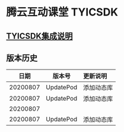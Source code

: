 # 腾云互动课堂 TYICSDK 

## [TYICSDK集成说明](TYICSDK使用说明.md)

## 版本历史

| 日期 | 版本号 |  更新说明 |
|:---------:|:--------:|:-------- |
| 20200807 | UpdatePod | 添加动态库 |
| 20200807 | UpdatePod | 添加动态库 |
| 20200807 |  |  |
| 20200807 | UpdatePod | 添加动态库 |
